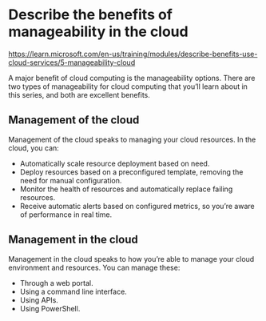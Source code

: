 # Describe the benefits of manageability in the cloud

https://learn.microsoft.com/en-us/training/modules/describe-benefits-use-cloud-services/5-manageability-cloud

A major benefit of cloud computing is the manageability options. There are two types of manageability for cloud computing that you’ll learn about in this series, and both are excellent benefits.

## Management of the cloud

Management of the cloud speaks to managing your cloud resources. In the cloud, you can:

- Automatically scale resource deployment based on need.
- Deploy resources based on a preconfigured template, removing the need for manual configuration.
- Monitor the health of resources and automatically replace failing resources.
- Receive automatic alerts based on configured metrics, so you’re aware of performance in real time.

## Management in the cloud

Management in the cloud speaks to how you’re able to manage your cloud environment and resources. You can manage these:

- Through a web portal.
- Using a command line interface.
- Using APIs.
- Using PowerShell.

